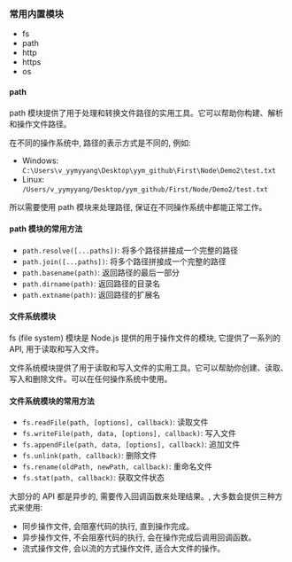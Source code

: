 ### 常用内置模块

- fs
- path
- http
- https
- os

#### path

path 模块提供了用于处理和转换文件路径的实用工具。它可以帮助你构建、解析和操作文件路径。

在不同的操作系统中, 路径的表示方式是不同的, 例如:

- Windows: `C:\Users\v_yymyyang\Desktop\yym_github\First\Node\Demo2\test.txt`
- Linux: `/Users/v_yymyyang/Desktop/yym_github/First/Node/Demo2/test.txt`

所以需要使用 path 模块来处理路径, 保证在不同操作系统中都能正常工作。

#### path 模块的常用方法

- `path.resolve([...paths])`: 将多个路径拼接成一个完整的路径
- `path.join([...paths])`: 将多个路径拼接成一个完整的路径
- `path.basename(path)`: 返回路径的最后一部分
- `path.dirname(path)`: 返回路径的目录名
- `path.extname(path)`: 返回路径的扩展名


#### 文件系统模块

fs (file system) 模块是 Node.js 提供的用于操作文件的模块, 它提供了一系列的 API, 用于读取和写入文件。

文件系统模块提供了用于读取和写入文件的实用工具。它可以帮助你创建、读取、写入和删除文件。可以在任何操作系统中使用。

#### 文件系统模块的常用方法

- `fs.readFile(path, [options], callback)`: 读取文件
- `fs.writeFile(path, data, [options], callback)`: 写入文件
- `fs.appendFile(path, data, [options], callback)`: 追加文件
- `fs.unlink(path, callback)`: 删除文件
- `fs.rename(oldPath, newPath, callback)`: 重命名文件
- `fs.stat(path, callback)`: 获取文件状态


大部分的 API 都是异步的, 需要传入回调函数来处理结果。, 大多数会提供三种方式来使用:

- 同步操作文件, 会阻塞代码的执行, 直到操作完成。
- 异步操作文件, 不会阻塞代码的执行, 会在操作完成后调用回调函数。
- 流式操作文件, 会以流的方式操作文件, 适合大文件的操作。



